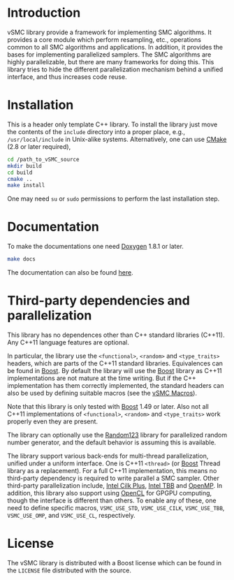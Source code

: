 # Introduction

vSMC library provide a framework for implementing SMC algorithms. It provides a
core module which perform resampling, etc., operations common to all SMC
algorithms and applications. In addition, it provides the bases for
implementing parallelized samplers. The SMC algorithms are highly
parallelizable, but there are many frameworks for doing this. This library
tries to hide the different parallelization mechanism behind a unified
interface, and thus increases code reuse.

# Installation

This is a header only template C++ library. To install the library just move
the contents of the `include` directory into a proper place, e.g.,
`/usr/local/include` in Unix-alike systems. Alternatively, one can use
[CMake][CMake] (2.8 or later required),
~~~sh
cd /path_to_vSMC_source
mkdir build
cd build
cmake ..
make install
~~~
One may need `su` or `sudo` permissions to perform the last installation step.

# Documentation

To make the documentations one need [Doxygen][Doxygen] 1.8.1 or later.
~~~sh
make docs
~~~
The documentation can also be found [here][vSMCDoc].

# Third-party dependencies and parallelization

This library has no dependences other than C++ standard libraries (C++11). Any
C++11 language features are optional.

In particular, the library use the `<functional>`, `<random>` and
`<type_traits>` headers, which are parts of the  C++11 standard libraries.
Equivalences can be found in [Boost][Boost]. By default the library will use
the [Boost][Boost] library as C++11 implementations are not mature at the time
writing. But if the C++ implementation has them correctly implemented, the
standard headers can also be used by defining suitable macros (see the [vSMC
Macros][vSMCMacro]).

Note that this library is only tested with [Boost][Boost] 1.49 or later. Also
not all C++11 implementations of `<functional>`, `<random>` and `<type_traits>`
work properly even they are present.

The library can optionally use the [Random123][Random123] library for
parallelized random number generator, and the default behavior is assuming this
is available.

The library support various back-ends for multi-thread parallelization, unified
under a uniform interface. One is C++11 `<thread>` (or [Boost][Boost] Thread
library as a replacement). For a full C++11 implementation, this means no
third-party dependency is required to write parallel a SMC sampler. Other
third-party parallelization include, [Intel Cilk Plus][Intel Cilk Plus], [Intel
TBB][Intel TBB] and [OpenMP][OpenMP]. In addition, this library also support
using [OpenCL][OpenCL] for GPGPU computing, though the interface is different
than others. To enable any of these, one need to define specific macros,
`VSMC_USE_STD`, `VSMC_USE_CILK`, `VSMC_USE_TBB`, `VSMC_USE_OMP`, and
`VSMC_USE_CL`, respectively.

# License

The vSMC library is distributed with a Boost license which can be found in the
`LICENSE` file distributed with the source.

[Boost]: http://www.boost.org/
[CMake]: http://www.cmake.org/
[Doxygen]: http://www.stack.nl/~dimitri/doxygen/manual.html
[Intel Cilk Plus]: http://en.wikipedia.org/wiki/Intel_Cilk_Plus
[Intel TBB]: http://threadingbuildingblocks.org/
[OpenCL]: http://www.khronos.org/opencl/
[OpenMP]: http://www.openmp.org/
[Random123]: http://www.thesalmons.org/john/random123/releases/latest/docs/index.html
[libc++]: http://libcxx.llvm.org
[vSMCDoc]: http://zhouyan.github.com/vSMC/doc/html/index.html
[vSMCMacro]: https://github.com/zhouyan/vSMC/wiki/Macros
